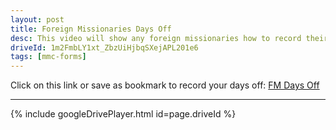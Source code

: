 ```yaml
---
layout: post
title: Foreign Missionaries Days Off
desc: This video will show any foreign missionaries how to record their days off.
driveId: 1m2FmbLY1xt_ZbzUiHjbqSXejAPL201e6
tags: [mmc-forms]
---
```

Click on this link or save as bookmark to record your days off:
[FM Days Off](https://forms.gle/r37DVyyWoQXsY8Ls7)

<hr>
{% include googleDrivePlayer.html id=page.driveId %}
